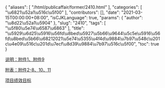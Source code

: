 {
    "aliases": [
        "/html/publicaffair/former/2410.html"
    ],
    "categories": [
        "\u6821\u52a1\u516c\u5f00"
    ],
    "contributors": [],
    "date": "2021-03-15T00:00:00+08:00",
    "isCJKLanguage": true,
    "params": {
        "author": "\u8d22\u52a1\u5904"
    },
    "slug": "2410",
    "tags": [
        "\u5f80\u5e74\u6587\u6863"
    ],
    "title": "\u5929\u6d25\u5916\u56fd\u8bed\u5927\u5b66\u9644\u5c5e\u5916\u56fd\u8bed\u5b66\u68212021\u5e74\u5355\u4f4d\u9884\u7b97\u548c\u201c\u4e09\u516c\u201d\u7ecf\u8d39\u9884\u7b97\u516c\u5f00",
    "toc": true
}

[说明：附件1、附件9](http://work.tfls.tj.edu.cn/images/soft/210315/1-2103150R351C8.docx)




[附表：附件2-8、10、11](http://work.tfls.tj.edu.cn/images/soft/210315/1-2103150R4133V.xls)




[项目绩效目标](http://work.tfls.tj.edu.cn/images/soft/210315/1-2103150R42WF.xlsx)


